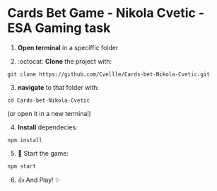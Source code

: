 # Cards Bet Game - Nikola Cvetic - ESA Gaming task

1. **Open terminal** in a speciffic folder

2. :octocat: **Clone** the project with:

```
git clone https://github.com/Cvellle/Cards-bet-Nikola-Cvetic.git
```

3. **navigate** to that folder with:

```
cd Cards-bet-Nikola-Cvetic
```

(or open it in a new terminal)

4. **Install** dependecies:

```
npm install

```

5. :rocket: Start the game:

```
npm start

```

6. :+1: And Play! :sparkles:

